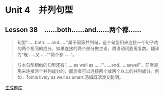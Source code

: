 ﻿ # Unit 4　并列句型
 ## Lesson 38　……both……and……两个都……
 
> 句型“……both……and……”属于同等并列句，这个句型用来连接一个句子内的两个相同的成分，如果连接的两个部分做主语，谓语动词要用复数。翻译为“既……又……”“两个都……”。

> 与本句型相似的句型还有“……as well as……”“……and……aswell”。前者是用来连接两个并列成分的，而后者可以连接两个或两个以上的并列成分。例如：Tomis lively as well as smart.汤姆既活泼又聪明。


 [生成题库](./sentence/f038.json)